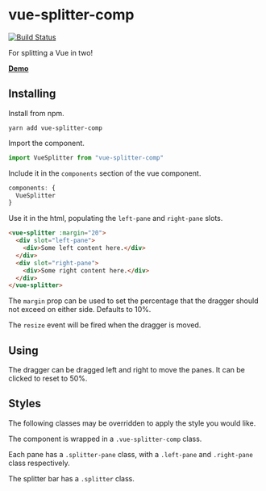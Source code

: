 # vue-splitter-comp

[![Build Status](https://travis-ci.org/rmp135/vue-splitter-comp.svg?branch=master)](https://travis-ci.org/rmp135/vue-splitter-comp)

For splitting a Vue in two!

__[Demo](https://rmp135.github.io/vue-splitter-comp/)__

## Installing

Install from npm.

`yarn add vue-splitter-comp`

Import the component.

```javascript
import VueSplitter from "vue-splitter-comp"
```

Include it in the `components` section of the vue component.

```javascript
components: {
  VueSplitter
}
```
Use it in the html, populating the `left-pane` and `right-pane` slots.

```html
<vue-splitter :margin="20">
  <div slot="left-pane">
    <div>Some left content here.</div>
  </div>
  <div slot="right-pane">
    <div>Some right content here.</div>
  </div>
</vue-splitter>
```

The `margin` prop can be used to set the percentage that the dragger should not exceed on either side. Defaults to 10%.

The `resize` event will be fired when the dragger is moved.

## Using

The dragger can be dragged left and right to move the panes. It can be clicked to reset to 50%.

## Styles

The following classes may be overridden to apply the style you would like.

The component is wrapped in a `.vue-splitter-comp` class.

Each pane has a `.splitter-pane` class, with a `.left-pane` and `.right-pane` class respectively.

The splitter bar has a `.splitter` class.
